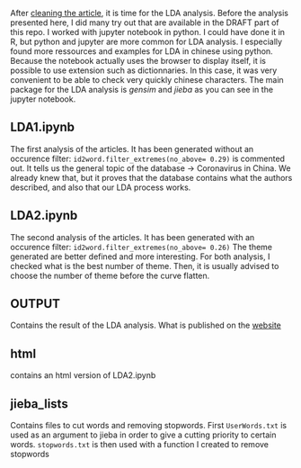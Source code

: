 After [cleaning the article](https://github.com/Alqua/projet-analyse-Ncov/tree/master/ANALYSIS/CLEANING%20articles), it is time for the LDA analysis. Before the analysis presented here, I did many try out that are available in the DRAFT part of this repo. I worked with jupyter notebook in python. I could have done it in R, but python and jupyter are more common for LDA analysis. I especially found more ressources and examples for LDA in chinese using python. Because the notebook actually uses the browser to display itself, it is possible to use extension such as dictionnaries. In this case, it was very convenient to be able to check very quickly chinese characters.
The main package for the LDA analysis is _gensim_ and _jieba_ as you can see in the jupyter notebook.

## LDA1.ipynb
The first analysis of the articles. It has been generated without an occurence filter: `id2word.filter_extremes(no_above= 0.29)` is commented out. It tells us the general topic of the database -> Coronavirus in China. We already knew that, but it proves that the database contains what the authors described, and also that our LDA process works.

## LDA2.ipynb
The second analysis of the articles. It has been generated with an occurence filter: `id2word.filter_extremes(no_above= 0.26)`
The theme generated are better defined and more interesting. For both analysis, I checked what is the best number of theme. Then, it is usually advised to choose the number of theme before the curve flatten.

## OUTPUT
Contains the result of the LDA analysis. What is published on the [website](https://alqua.github.io/website-nCovMemory-analysis/4-LDA/)

## html
contains an html version of LDA2.ipynb

## jieba_lists
Contains files to cut words and removing stopwords. First `UserWords.txt` is used as an argument to jieba in order to give a cutting priority to certain words. `stopwords.txt` is then used with a function I created to remove stopwords
